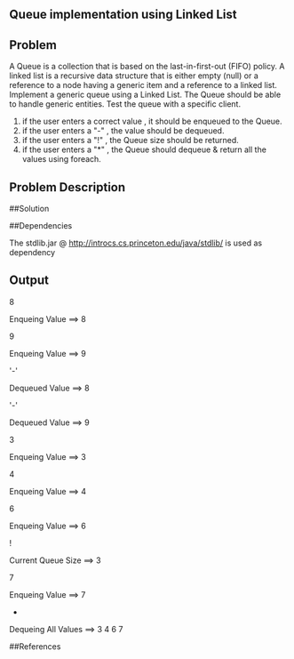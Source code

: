 ## Queue implementation using Linked List

## Problem 
 A Queue is a collection that is based on the last-in-first-out (FIFO) policy. A linked list is a recursive data structure that is either empty (null) or a reference to a node having a generic item and a reference to a linked list. Implement a generic queue using a Linked List. The Queue should be able to handle generic entities. Test the queue with a specific client.

 1. if the user enters a correct value , it should be enqueued to the Queue. 
 2. if the user enters a "-" , the value should be dequeued.
 3. if the user enters a "!" , the Queue size should be returned.
 4. if the user enters a "*" , the Queue should dequeue & return all the values using foreach.

## Problem Description 

##Solution


##Dependencies 

 The stdlib.jar @ http://introcs.cs.princeton.edu/java/stdlib/ is used as dependency

## Output

8

Enqueing Value ==> 8

9

Enqueing Value ==> 9

'-'

Dequeued Value ==> 8

'-'

Dequeued Value ==> 9

3

Enqueing Value ==> 3

4

Enqueing Value ==> 4

6

Enqueing Value ==> 6

!

Current Queue Size ==> 3

7

Enqueing Value ==> 7

*

Dequeing All Values ==> 3  4  6  7 

##References



